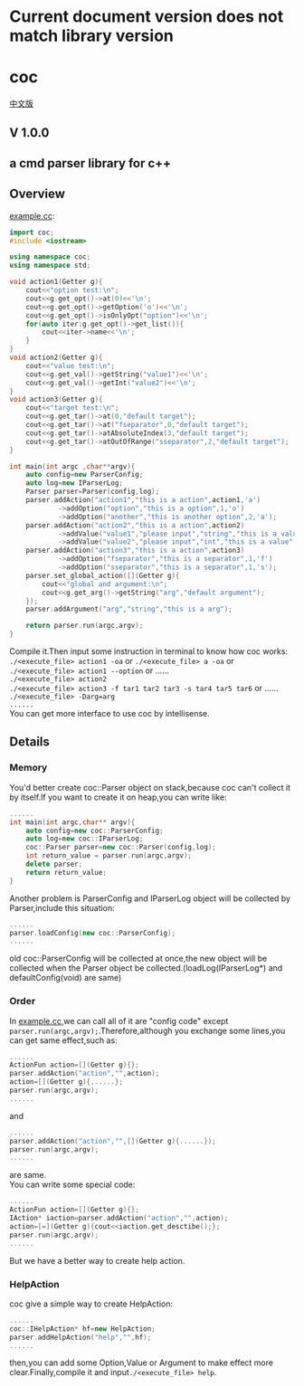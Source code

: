 # Current document version does not match library version




# coc
[中文版](./README_cn.md)
## **V 1.0.0**
## a cmd parser library for c++
## Overview 
[example.cc](./src/example.cc):
```c++
import coc;
#include <iostream>

using namespace coc;
using namespace std;

void action1(Getter g){
    cout<<"option test:\n";
    cout<<g.get_opt()->at(0)<<'\n';
    cout<<g.get_opt()->getOption('o')<<'\n';
    cout<<g.get_opt()->isOnlyOpt("option")<<'\n';
    for(auto iter:g.get_opt()->get_list()){
        cout<<iter->name<<'\n';
    }
}
void action2(Getter g){
    cout<<"value test:\n";
    cout<<g.get_val()->getString("value1")<<'\n';
    cout<<g.get_val()->getInt("value2")<<'\n';
}
void action3(Getter g){
    cout<<"target test:\n";
    cout<<g.get_tar()->at(0,"default target");
    cout<<g.get_tar()->at("fseparator",0,"default target");
    cout<<g.get_tar()->atAbsoluteIndex(3,"default target");
    cout<<g.get_tar()->atOutOfRange("sseparator",2,"default target");
}

int main(int argc ,char**argv){
    auto config=new ParserConfig;
    auto log=new IParserLog;
    Parser parser=Parser(config,log);
    parser.addAction("action1","this is a action",action1,'a')
            ->addOption("option","this is a option",1,'o')
            ->addOption("another","this is another option",2,'a');
    parser.addAction("action2","this is a action",action2)
            ->addValue("value1","please input","string","this is a value")
            ->addValue("value2","please input","int","this is a value","111");
    parser.addAction("action3","this is a action",action3)
            ->addOption("fseparator","this is a separator",1,'f')
            ->addOption("sseparator","this is a separator",1,'s');
    parser.set_global_action([](Getter g){
        cout<<"global and argument:\n";
        cout<<g.get_arg()->getString("arg","default argument");
    });
    parser.addArgument("arg","string","this is a arg");

    return parser.run(argc,argv);
}
```
Compile it.Then input some instruction in terminal to know how coc works:\
`./<execute_file> action1 -oa` or `./<execute_file> a -oa` or `./<execute_file> action1 --option` or ......\
`./<execute_file> action2`\
`./<execute_file> action3 -f tar1 tar2 tar3 -s tar4 tar5 tar6` or ......\
`./<execute_file> -Darg=arg`\
`......`\
You can get more interface to use coc by intellisense.
## Details 
### Memory
You'd better create coc::Parser object on stack,because coc can't collect it by itself.If you want to create it on heap,you can write like:
```cpp
......
int main(int argc,char** argv){
    auto config=new coc::ParserConfig;
    auto log=new coc::IParserLog;
    coc::Parser parser=new coc::Parser(config,log);
    int return_value = parser.run(argc,argv);
    delete parser;
    return return_value;
}
```
Another problem is ParserConfig and IParserLog object will be collected by Parser,include this situation:
```cpp
......
parser.loadConfig(new coc::ParserConfig);
......
```
old coc::ParserConfig will be collected at once,the new object will be collected when the Parser object be collected.(loadLog(IParserLog*) and defaultConfig(void) are same)
### Order
In [example.cc](./src/example.cc),we can call all of it are "config code" except `parser.run(argc,argv);`.Therefore,although you exchange some lines,you can get same effect,such as:
```cpp
......
ActionFun action=[](Getter g){};
parser.addAction("action","",action);
action=[](Getter g){......};
parser.run(argc,argv);
......
```
and 
```cpp
......
parser.addAction("action","",[](Getter g){......});
parser.run(argc,argv);
......
```
are same.\
You can write some special code:
```cpp
......
ActionFun action=[](Getter g){};
IAction* iaction=parser.addAction("action","",action);
action=[=](Getter g){cout<<iaction.get_desctibe();};
parser.run(argc,argv);
......
```
But we have a better way to create help action.
### HelpAction
coc give a simple way to create HelpAction:
```cpp
......
coc::IHelpAction* hf=new HelpAction;
parser.addHelpAction("help","",hf);
......
```
then,you can add some Option,Value or Argument to make effect more clear.Finally,compile it and input`./<execute_file> help`.